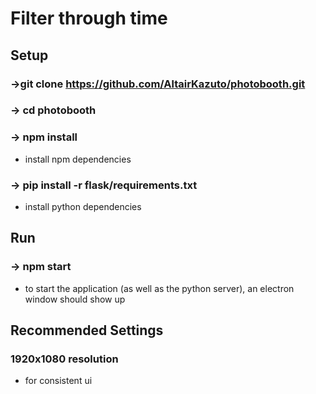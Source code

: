 ﻿# Filter through time


## Setup
### ->git clone https://github.com/AltairKazuto/photobooth.git
### -> cd photobooth
### -> npm install
- install npm dependencies
### -> pip install -r flask/requirements.txt
- install python dependencies

## Run
### -> npm start
- to start the application (as well as the python server), an electron window should show up

## Recommended Settings
### 1920x1080 resolution
- for consistent ui
